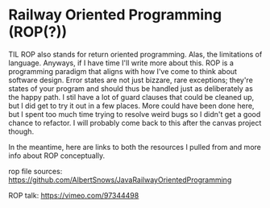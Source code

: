 # Railway Oriented Programming (ROP(?))

TIL ROP also stands for return oriented programming.
Alas, the limitations of language. Anyways, if I have
time I'll write more about this. ROP is a programming 
paradigm that aligns with how I've come to think about
software design. Error states are not just bizzare, rare
exceptions; they're states of your program and should 
thus be handled just as deliberately as the happy path. 
I stil have a lot of guard clauses that could be cleaned 
up, but I did get to try it out in a few places. 
More could have been 
done here, but I spent too much time trying to resolve
weird bugs so I didn't get a good chance to refactor. 
I will probably come back to this after the canvas project
though. 

In the meantime, 
here are links to both the resources I pulled from
and more info about ROP conceptually. 

rop file sources: 
https://github.com/AlbertSnows/JavaRailwayOrientedProgramming

ROP talk: 
https://vimeo.com/97344498
